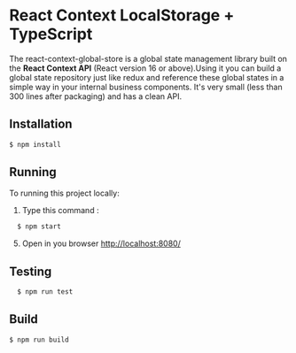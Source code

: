 # React Context LocalStorage + TypeScript

The react-context-global-store is a global state management library built on the **React Context API** (React version 16 or above).Using it you can build a global state repository just like redux and reference these global states in a simple way in your internal business components. It's very small (less than 300 lines after packaging) and has a clean API.
       
## Installation
   ```bash 
   $ npm install
  ```
## Running
  To running this project locally:
  
  1. Type this command :
 ```bash
   $ npm start
  ``` 
  5. Open in you browser [http://localhost:8080/](http://localhost:8080/)
 
## Testing
  ```bash
    $ npm run test
  ```

## Build
```bash
$ npm run build
```